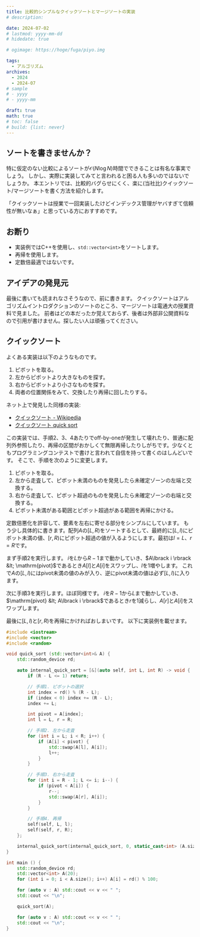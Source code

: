 ```yaml
---
title: 比較的シンプルなクイックソートとマージソートの実装
# description: 

date: 2024-07-02
# lastmod: yyyy-mm-dd
# hidedate: true

# ogimage: https://hoge/fuga/piyo.img

tags:
  - アルゴリズム
archives:
  - 2024
  - 2024-07
# sample
# - yyyy
# - yyyy-mm

draft: true
math: true
# toc: false
# build: {list: never}
---
```


## ソートを書きませんか？
特に仮定のない比較によるソートが$\mathcal{O}(N \log N)$時間でできることは有名な事実でしょう。
しかし、実際に実装してみてと言われると困る人も多いのではないでしょうか。
本エントリでは、比較的バグらせにくく、楽に(当社比)クイックソート/マージソートを書く方法を紹介します。

「クイックソートは授業で一回実装したけどインデックス管理がヤバすぎて信頼性が無いなぁ」と思っている方におすすめです。

## お断り
- 実装例ではC++を使用し、`std::vector<int>`をソートします。
- 再帰を使用します。
- 定数倍最適ではないです。

## アイデアの発見元
最後に書いても読まれなさそうなので、前に書きます。
クイックソートはアルゴリズムイントロダクションのソートのところ、マージソートは電通大の授業資料で見ました。
前者はどの本だったか覚えておらず、後者は外部非公開資料なので引用が書けません。探したい人は頑張ってください。

## クイックソート
よくある実装は以下のようなものです。

1. ピボットを取る。
2. 左からピボットより大きなものを探す。
3. 右からピボットより小さなものを探す。
4. 両者の位置関係をみて、交換したり再帰に回したりする。

ネット上で発見した同様の実装:
- [クイックソート - Wikipedia](https://ja.wikipedia.org/wiki/%E3%82%AF%E3%82%A4%E3%83%83%E3%82%AF%E3%82%BD%E3%83%BC%E3%83%88)
- [クイックソート quick sort](http://www3.u-toyama.ac.jp/math/algorithm/9.handout.pdf)

この実装では、手順2、3、4あたりでoff-by-oneが発生して壊れたり、普通に配列外参照したり、再帰の区間がおかしくて無限再帰したりしがちです。少なくともプログラミングコンテストで書けと言われて自信を持って書くのはしんどいです。
そこで、手順を次のように変更します。

1. ピボットを取る。
2. 左から走査して、ピボット未満のものを発見したら未確定ゾーンの左端と交換する。
3. 右から走査して、ピボット超過のものを発見したら未確定ゾーンの右端と交換する。
4. ピボット未満がある範囲とピボット超過がある範囲を再帰にかける。

定数倍悪化を許容して、要素を左右に寄せる部分をシンプルにしています。
もう少し具体的に書きます。配列$A$の$[L, R)$をソートするとして、最終的に$[L, l)$にピボット未満の値、$[r, R)$にピボット超過の値が入るようにします。最初は$l = L$、$r = R$です。

まず手順2を実行します。
$i$を$L$から$R - 1$まで動かしていき、$A\lbrack i \rbrack &lt; \mathrm{pivot}$であるとき$A\lbrack l \rbrack$と$A\lbrack i \rbrack$をスワップし、$l$を1増やします。
これで$A$の$[L, l)$には$\mathrm{pivot}$未満の値のみが入り、逆に$\mathrm{pivot}$未満の値は必ず$[L, l)$に入ります。

次に手順3を実行します。ほぼ同様です。
$i$を$R - 1$から$L$まで動かしていき、$\mathrm{pivot} &lt; A\lbrack i \rbrack$であるとき$r$を1減らし、$A\lbrack r \rbrack$と$A\lbrack i \rbrack$をスワップします。

最後に$[L, l)$と$[r, R)$を再帰にかければおしまいです。
以下に実装例を載せます。

```c++
#include <iostream>
#include <vector>
#include <random>

void quick_sort (std::vector<int>& A) {
    std::random_device rd;

    auto internal_quick_sort = [&](auto self, int L, int R) -> void {
        if (R - L <= 1) return;

        // 手順1. ピボットの選択
        int index = rd() % (R - L);
        if (index < 0) index += (R - L);
        index += L;

        int pivot = A[index];
        int l = L, r = R;

        // 手順2. 左から走査
        for (int i = L; i < R; i++) {
            if (A[i] < pivot) {
                std::swap(A[l], A[i]);
                l++;
            }
        }

        // 手順3. 右から走査
        for (int i = R - 1; L <= i; i--) {
            if (pivot < A[i]) {
                r--;
                std::swap(A[r], A[i]);
            }
        }

        // 手順4. 再帰
        self(self, L, l);
        self(self, r, R);
    };

    internal_quick_sort(internal_quick_sort, 0, static_cast<int> (A.size()));
}

int main () {
    std::random_device rd;
    std::vector<int> A(20);
    for (int i = 0; i < A.size(); i++) A[i] = rd() % 100;

    for (auto v : A) std::cout << v << " ";
    std::cout << "\n";

    quick_sort(A);

    for (auto v : A) std::cout << v << " ";
    std::cout << "\n";
}
```

